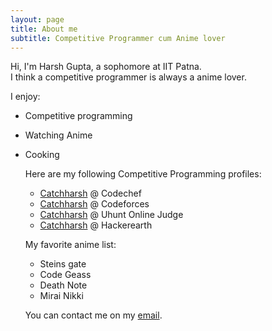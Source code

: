 ```yaml
---
layout: page
title: About me
subtitle: Competitive Programmer cum Anime lover
---
```

Hi, I'm Harsh Gupta, a sophomore at IIT Patna.  
I think a competitive programmer is always a anime lover.  

I enjoy:  
- Competitive programming   
- Watching Anime  
- Cooking
  
  Here are my following Competitive Programming profiles:  
  - [Catchharsh](https://www.codechef.com/users/catchharsh) @ Codechef
  - [Catchharsh](https://codeforces.com/profile/catchharsh) @ Codeforces
  - [Catchharsh](https://uhunt.onlinejudge.org/id/1009529) @ Uhunt Online Judge
  - [Catchharsh](https://www.hackerearth.com/@catchharsh) @ Hackerearth 
  
  My favorite anime list:
  - Steins gate
  - Code Geass
  - Death Note
  - Mirai Nikki  
  
  You can contact me on my [email](catchharsh99@gmail.com).
  
